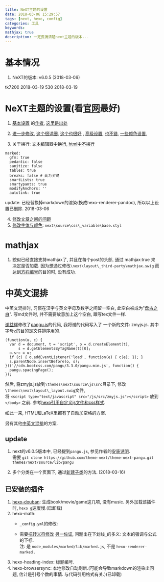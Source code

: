 ```yaml
---
title: NeXT主题的设置
date: 2018-03-06 15:29:57
tags: [next, hexo, config]
categories: 工具
keywords:
mathjax: true
description: 一定要搞清楚next主题的版本...
---
```


# 基本情况
1. NeXT的版本: v6.0.5 (2018-03-06) 

tk7200 2018-03-19
530 2018-03-19

# NeXT主题的设置(看[官网](http://theme-next.iissnan.com/)最好)
1. [基本设置](https://www.jianshu.com/p/efbeddc5eb19) 的[作者](http://www.dragonstyle.win/2017/11/07/Hexo-Next主题优化/), 
[这里是出处](http://blog.csdn.net/qq_33699981/article/details/72716951)   
2. [进一步修改](https://maoyanting.github.io/2018/02/07/hexo-NexT%E7%9A%84%E4%BC%98%E5%8C%96/), 
[这个很详细](https://reuixiy.github.io/technology/computer/computer-aided-art/2017/06/09/hexo-next-optimization.html),
[这个也很好](https://qianling.pw/hexo-optimization/)  ,
[高级设置](https://zhuzhuyule.com/archives/), 
[也不错](http://cxjiang.top/2017/04/07/Hexo-NexT/),
[一些颜色设置](http://www.lazyboy.site/2017/Next%E8%87%AA%E5%AE%9A%E4%B9%89%E6%A0%B7%E5%BC%8F/),

3. 关于换行: [文本编辑器中换行, html中不换行](https://github.com/iissnan/hexo-theme-next/issues/1672)
```
marked:
  gfm: true
  pedantic: false
  sanitize: false
  tables: true
  breaks: false # 此为关键
  smartLists: true
  smartypants: true
  modifyAnchors: ''
  autolink: true
```
update: 已经替换掉markdown的渲染(换成hexo-renderer-pandoc), 所以以上设置已删除. 2018-03-06

4. [修改文章之间的间距](https://github.com/iissnan/hexo-theme-next/issues/1250)
5. [修改字体与颜色](https://www.zhihu.com/question/49405680): `next\source\css\_variable\base.styl`




# mathjax
1. 貌似已经直接支持mathjax了, 并且在每个post的头部, 通过 mathjax:true 来决定是否加载. 
因为想通过修改`\next\layout\_third-party\mathjax.swig`
而达到[方程编号](https://jdhao.github.io/2018/01/25/hexo-mathjax-equation-number/)的目的时, 没有成功. 




# 中英文混排

中英文混排时, 习惯在汉字与英文字母及数字之间留一空白, 此空白被成为"[盘古之白](https://github.com/vinta/pangu.js)". 
写md文件时, 并不需要故意加上这个空白, 跟写tex文件一样. 

[谢益辉](https://yihui.name/cn/2017/05/pangu/)修改了[pangu.js](https://github.com/vinta/pangu.js)的代码, 我将谢的代码写入了
一个新的文件: zmyjs.js. 其中字母z的目的是文件排序用的. 
```
(function(u, c) {
  var d = document, t = 'script', o = d.createElement(t),
      s = d.getElementsByTagName(t)[0];
  o.src = u;
  if (c) { o.addEventListener('load', function(e) { c(e); }); }
  s.parentNode.insertBefore(o, s);
})('//cdn.bootcss.com/pangu/3.3.0/pangu.min.js', function() {
  pangu.spacingPage();
});
```

然后, 将zmyjs.js放到`\themes\next\source\js\src`目录下, 修改`\themes\next\layout\_layout.swig`文件,   
将 `<script type="text/javascript" src="/js/src/zmyjs.js"></script>` 放到 `</body>` 之前.
参考[hexo引用自定义js文件和css样式](http://longhaoteng.com/2016/08/01/hexo引用自定义js文件和css样式/).  

如此一来, HTML和LaTeX里都有了自动加空格的方案. 

另有其他[中英文混排](https://www.liaoyuqin.com/post/tools/zhong-ying-wen-hun-pai)的方案.



## update

1. next的v6.0.5版本中, 已经提到`pangu.js`, 参见作者的[安装说明](https://github.com/theme-next/theme-next-pangu).   
需要 `git clone https://github.com/theme-next/theme-next-pangu.git themes/next/source/lib/pangu`

1. 多个分类在一个页面下, 通过[新建子类](https://www.zhihu.com/question/33324071/answer/58775540)的方法. (2018-03-16)



## 已安装的插件
1. [hexo-douban](https://github.com/mythsman/hexo-douban): 生成book/movie/game这几项, 没有music. 另外加载该插件时, `hexo g`速度慢.(已卸载)
2. hexo-math: 
	* `_config.yml`的修改:

	* 需要[把转义符修改](http://kubicode.me/2016/03/16/Hexo/Fix-Hexo-Bug-In-Mathjax/)
	[另一佐证](http://masikkk.com/article/hexo-13-MathJax/), 
	问题出在下划线`_`的多义: 文本的强调与公式的下标.  
	注: 是 `node_modules/marked/lib/marked.js`, 不是 `hexo-renderer-marked` .
3. hexo-heading-index: 标题编号.
4. hexo-browsersync: 本地修改自动刷新.(可能会导致markdown的渲染出问题, 估计是引号个数的事情. 与代码引用格式有关.)(已卸载)

